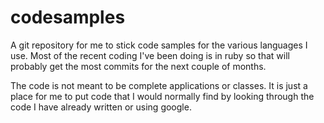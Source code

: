 # codesamples

A git repository for me to stick code samples for the various
languages I use. Most of the recent coding I've been doing is in
ruby so that will probably get the most commits for the next couple
of months.

The code is not meant to be complete applications or classes. It is
just a place for me to put code that I would normally find by 
looking through the code I have already written or using google.